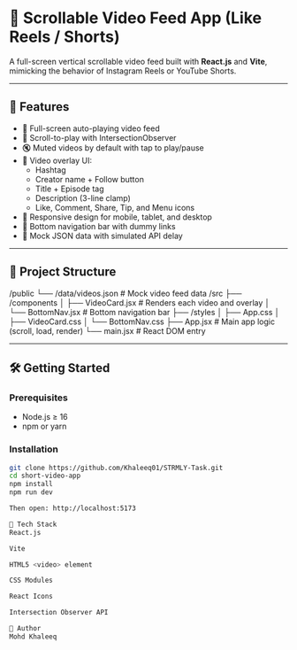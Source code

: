 # 📱 Scrollable Video Feed App (Like Reels / Shorts)

A full-screen vertical scrollable video feed built with **React.js** and **Vite**, mimicking the behavior of Instagram Reels or YouTube Shorts.

---

## 🚀 Features

- 🎥 Full-screen auto-playing video feed
- 🔁 Scroll-to-play with IntersectionObserver
- 🔇 Muted videos by default with tap to play/pause
- 📌 Video overlay UI:
  - Hashtag
  - Creator name + Follow button
  - Title + Episode tag
  - Description (3-line clamp)
  - Like, Comment, Share, Tip, and Menu icons
- 📱 Responsive design for mobile, tablet, and desktop
- 🧭 Bottom navigation bar with dummy links
- 📄 Mock JSON data with simulated API delay

---

## 📂 Project Structure

/public
└── /data/videos.json # Mock video feed data
/src
├── /components
│ ├── VideoCard.jsx # Renders each video and overlay
│ └── BottomNav.jsx # Bottom navigation bar
├── /styles
│ ├── App.css
│ ├── VideoCard.css
│ └── BottomNav.css
├── App.jsx # Main app logic (scroll, load, render)
└── main.jsx # React DOM entry


---

## 🛠️ Getting Started

### Prerequisites

- Node.js ≥ 16
- npm or yarn

### Installation

```bash
git clone https://github.com/Khaleeq01/STRMLY-Task.git
cd short-video-app
npm install
npm run dev

Then open: http://localhost:5173

🧩 Tech Stack
React.js

Vite

HTML5 <video> element

CSS Modules

React Icons

Intersection Observer API

👤 Author
Mohd Khaleeq

